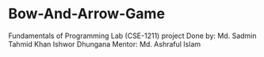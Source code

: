# Bow-And-Arrow-Game
Fundamentals of Programming Lab (CSE-1211) project
Done by: Md. Sadmin Tahmid Khan
         Ishwor Dhungana
Mentor: Md. Ashraful Islam
